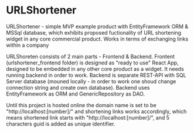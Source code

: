# URLShortener
URLShortener - simple MVP example product with EntityFramework ORM &amp; MSSql database, which exhibits proposed fuctionality of URL shortening widget in any core commercial product. Works in terms of exchanging links within a company

URLShoreten consists of 2 main parts - Frontend & Backend. 
Frontent (urlshortener_frontend folder) is designed as "ready to use" React App, designed to be embedded in any other core product as a widget. It needs running backend in order to work.
Backend is separate REST-API with SQL Server database (mouned locally - in order to work one shoud change connection string and create own database). Backend uses EntityFramework as ORM and GenericRepository as DAO.

Until this project is hosted online the domain name is set to be "http://localhost:[number]/" and shortening links works accordingly, which means shortened link starts with "http://localhost:[number]/", and 5 characters guid is added as unique identifier.
